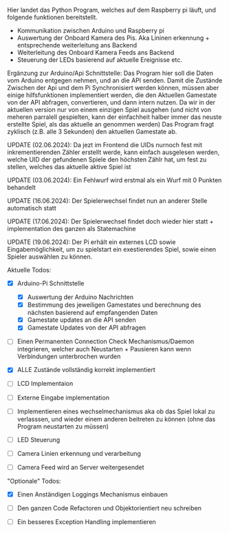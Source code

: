Hier landet das Python Program, welches auf dem Raspberry pi läuft, und folgende funktionen bereitstellt.
- Kommunikation zwischen Arduino und Raspberry pi
- Auswertung der Onboard Kamera des Pis. Aka Lininen erkennung + entsprechende weiterleitung ans Backend
- Weiterleitung des Onboard Kamera Feeds ans Backend 
- Steuerung der LEDs basierend auf aktuelle Ereignisse etc.


Ergänzung zur Arduino/Api Schnittstelle:
Das Program hier soll  die Daten vom Arduino entgegen nehmen, und an die API senden. 
Damit die Zustände Zwischen der Api und dem Pi Synchronisiert werden können, müssen aber einige hilfsfunktionen
implementiert werden, die den Aktuellen Gamestate von der API abfragen, convertieren, und dann intern nutzen.
Da wir in der aktuellen version nur von einem einzigen Spiel ausgehen (und nicht von meheren 
parralell gespielten, kann der einfachheit halber immer das neuste erstellte Spiel, als das aktuelle an genommen werden)
Das Program fragt zyklisch (z.B. alle 3 Sekunden) den aktuellen Gamestate ab.

UPDATE (02.06.2024): Da jezt im Frontend die UIDs nurnoch fest mit inkrementierenden Zähler erstellt werde,
kann einfach ausgelesen werden, welche UID der gefundenen Spiele den höchsten Zählr hat, um fest zu stellen, 
welches das aktuelle aktive Spiel ist


UPDATE (03.06.2024): Ein Fehlwurf wird erstmal als ein Wurf mit 0 Punkten behandelt

UPDATE (16.06.2024): Der Spielerwechsel findet nun an anderer Stelle automatisch statt

UPDATE (17.06.2024): Der Spielerwechsel findet doch wieder hier statt + implementation des ganzen als Statemachine

UPDATE (19.06.2024): Der Pi erhält ein externes LCD sowie Eingabemöglichkeit, um zu spielstart ein exestierendes Spiel,
sowie einen Spieler auswählen zu können. 


Aktuelle Todos:
- [x] Arduino-Pi Schnittstelle
  - [x] Auswertung der Arduino Nachrichten
  - [x] Bestimmung des jeweiligen Gamestates und berechnung des nächsten basierend auf empfangenden Daten
  - [x] Gamestate updates an die API senden
  - [x] Gamestate Updates von der API abfragen
- [ ] Einen Permanenten Connection Check Mechanismus/Daemon integrieren, welcher auch Neustarten + Pausieren kann wenn Verbindungen unterbrochen wurden
- [x] ALLE Zustände vollständig korrekt implementiert
- [ ] LCD Implementaion
- [ ] Externe Eingabe implementation
- [ ] Implementieren eines wechselmechanismus aka ob das Spiel lokal zu verlasssen, und wieder einem anderen beitreten zu können (ohne das Program neustarten zu müssen) 

- [ ] LED Steuerung
- [ ] Camera Linien erkennung und verarbeitung
- [ ] Camera Feed wird an Server weitergesendet



"Optionale" Todos:
- [X] Einen Anständigen Loggings Mechanismus einbauen
- [ ] Den ganzen Code Refactoren und Objektorientiert neu schreiben
- [ ] Ein besseres Exception Handling implementieren
  
